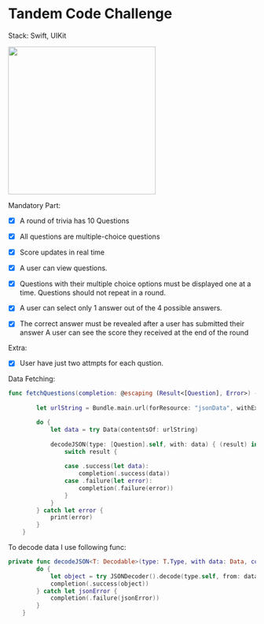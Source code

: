 # Tandem Code Challenge

Stack: Swift, UIKit

<img src="https://github.com/bgoncharov/TandemCodeChallange/blob/main/Media/preview.gif" width="300">

Mandatory Part:

- [x] A round of trivia has 10 Questions
- [x] All questions are multiple-choice questions
- [x] Score updates in real time

- [x] A user can view questions.
- [x] Questions with their multiple choice options must be displayed one at a time. Questions should not repeat in a round.
- [x] A user can select only 1 answer out of the 4 possible answers.
- [x] The correct answer must be revealed after a user has submitted their answer A user can see the score they received at the end of the round

Extra:

- [x] User have just two attmpts for each qustion.

Data Fetching:

```swift
func fetchQuestions(completion: @escaping (Result<[Question], Error>) -> Void) {
        
        let urlString = Bundle.main.url(forResource: "jsonData", withExtension: "json")!

        do {
            let data = try Data(contentsOf: urlString)
            
            decodeJSON(type: [Question].self, with: data) { (result) in
                switch result {
                
                case .success(let data):
                    completion(.success(data))
                case .failure(let error):
                    completion(.failure(error))
                }
            }
        } catch let error {
            print(error)
        }
    }
```

To decode data I use following func:

```swift
private func decodeJSON<T: Decodable>(type: T.Type, with data: Data, completion: @escaping (Result<T, Error>) -> Void) {
        do {
            let object = try JSONDecoder().decode(type.self, from: data)
            completion(.success(object))
        } catch let jsonError {
            completion(.failure(jsonError))
        }
    }
```
